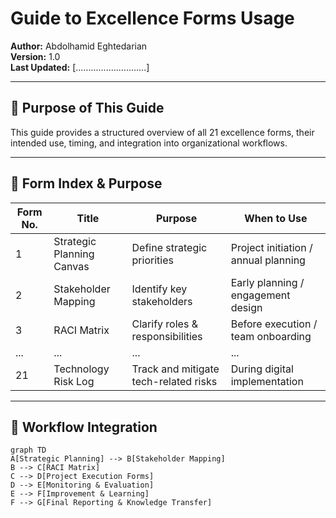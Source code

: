 # Guide to Excellence Forms Usage  
**Author:** Abdolhamid Eghtedarian  
**Version:** 1.0  
**Last Updated:** [............................]  

---

## 🔹 Purpose of This Guide

This guide provides a structured overview of all 21 excellence forms, their intended use, timing, and integration into organizational workflows.

---

## 🔹 Form Index & Purpose

| Form No. | Title | Purpose | When to Use |
|----------|-------|---------|-------------|
| 1 | Strategic Planning Canvas | Define strategic priorities | Project initiation / annual planning |
| 2 | Stakeholder Mapping | Identify key stakeholders | Early planning / engagement design |
| 3 | RACI Matrix | Clarify roles & responsibilities | Before execution / team onboarding |
| ... | ... | ... | ... |
| 21 | Technology Risk Log | Track and mitigate tech-related risks | During digital implementation |

---

## 🔹 Workflow Integration

```mermaid
graph TD  
A[Strategic Planning] --> B[Stakeholder Mapping]  
B --> C[RACI Matrix]  
C --> D[Project Execution Forms]  
D --> E[Monitoring & Evaluation]  
E --> F[Improvement & Learning]  
F --> G[Final Reporting & Knowledge Transfer]
